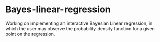 # Bayes-linear-regression
Working on implementing an interactive Bayesian Linear regression, in which the user may observe the probability density function for a given point on the regression. 
